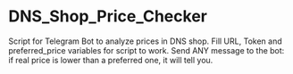 # DNS_Shop_Price_Checker

Script for Telegram Bot to analyze prices in DNS shop.
Fill URL, Token and preferred_price variables for script to work.
Send ANY message to the bot: if real price is lower than a preferred one, it will tell you.
